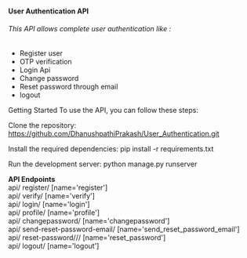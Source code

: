 <h4>User Authentication API</h4>
<h6>This API allows complete user authentication like : </h6>
<ul>
  <li>Register user</li>
  <li>OTP verification</li>
  <li>Login Api</li>
  <li>Change password</li>
  <li>Reset password through email</li>
  <li>logout</li>
</ul>


Getting Started
To use the API, you can follow these steps:

Clone the repository: https://github.com/DhanushpathiPrakash/User_Authentication.git

Install the required dependencies: pip install -r requirements.txt

Run the development server: python manage.py runserver

<b>API Endpoints</b><br>
api/ register/ [name='register']<br>
api/ verify/ [name='verify']<br>
api/ login/ [name='login']<br>
api/ profile/ [name='profile']<br>
api/ changepassword/ [name='changepassword']<br>
api/ send-reset-password-email/ [name='send_reset_password_email']<br>
api/ reset-password/<uid>/<token>/ [name='reset_password']<br>
api/ logout/ [name='logout']<br>
